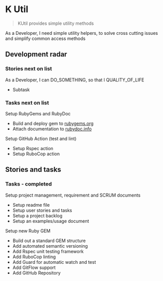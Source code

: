 # K Util

> KUtil provides simple utility methods

As a Developer, I need simple utility helpers, to solve cross cutting issues and simplify common access methods

## Development radar

### Stories next on list

As a Developer, I can DO_SOMETHING, so that I QUALITY_OF_LIFE

- Subtask

### Tasks next on list

Setup RubyGems and RubyDoc

- Build and deploy gem to [rubygems.org](https://rubygems.org/gems/k_util)
- Attach documentation to [rubydoc.info](https://rubydoc.info/github/to-do-/k_util/master)

Setup GitHub Action (test and lint)

- Setup Rspec action
- Setup RuboCop action

## Stories and tasks

### Tasks - completed

Setup project management, requirement and SCRUM documents

- Setup readme file
- Setup user stories and tasks
- Setup a project backlog
- Setup an examples/usage document

Setup new Ruby GEM

- Build out a standard GEM structure
- Add automated semantic versioning
- Add Rspec unit testing framework
- Add RuboCop linting
- Add Guard for automatic watch and test
- Add GitFlow support
- Add GitHub Repository
